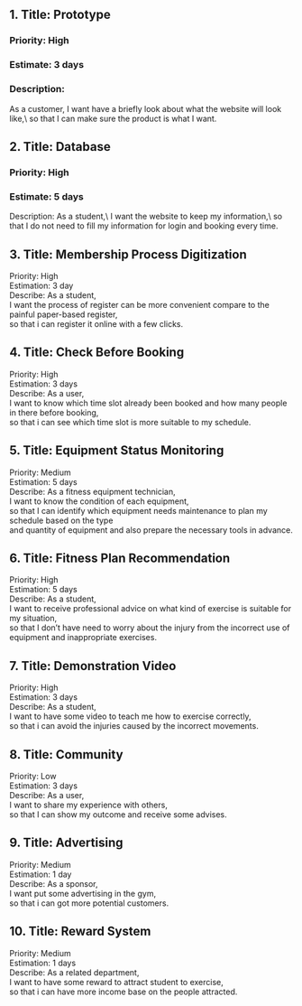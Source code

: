 ## **1. Title: Prototype** 
<h3>Priority: High</h3>
<h3>Estimate: 3 days</h3>
<h3>Description:</h3> As a customer,
I want have a briefly look about what the website will look like,\
so that I can make sure the product is what I want.


## **2. Title: Database**
<h3>Priority: High</h3>
<h3>Estimate: 5 days</h3>
Description: As a student,\
I want the website to keep my information,\
so that I do not need to fill my information for login and booking every time.

## **3. Title: Membership Process Digitization**
Priority: High\
Estimation: 3 day\
Describe: As a student,\
I want the process of register can be more convenient compare to the painful paper-based register,\
so that i can register it online with a few clicks.

## **4. Title: Check Before Booking**
Priority: High\
Estimation: 3 days\
Describe: As a user,\
I want to know which time slot already been booked and how many people in there before booking,\
so that i can see which time slot is more suitable to my schedule.

## **5. Title: Equipment Status Monitoring**
Priority: Medium\
Estimation: 5 days\
Describe: As a fitness equipment technician,\
I want to know the condition of each equipment,\
so that I can identify which equipment needs maintenance to plan my schedule based on the type\
and quantity of equipment and also prepare the necessary tools in advance.

## **6. Title: Fitness Plan Recommendation**
Priority: High\
Estimation: 5 days\
Describe: As a student,\
I want to receive professional advice on what kind of exercise is suitable for my situation,\
so that I don’t have need to worry about the injury from the incorrect use of equipment and inappropriate exercises.

## **7. Title: Demonstration Video**
Priority: High\
Estimation: 3 days\
Describe: As a student,\
I want to have some video to teach me how to exercise correctly,\
so that i can avoid the injuries caused by the incorrect movements.

## **8. Title: Community**
Priority: Low\
Estimation: 3 days\
Describe: As a user,\
I want to share my experience with others,\
so that I can show my outcome and receive some advises.

## **9. Title: Advertising**
Priority: Medium\
Estimation: 1 day\
Describe: As a sponsor,\
I want put some advertising in the gym,\
so that i can got more potential customers.

## **10. Title: Reward System**
Priority: Medium\
Estimation: 1 days\
Describe: As a related department,\
I want to have some reward to attract student to exercise,\
so that i can have more income base on the people attracted.


